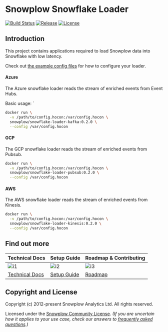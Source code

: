 # Snowplow Snowflake Loader

[![Build Status][build-image]][build]
[![Release][release-image]][releases]
[![License][license-image]][license]

## Introduction

This project contains applications required to load Snowplow data into Snowflake with low latency.

Check out [the example config files](./config) for how to configure your loader.

#### Azure

The Azure snowflake loader reads the stream of enriched events from Event Hubs.

Basic usage:
`
```bash
docker run \
  -v /path/to/config.hocon:/var/config.hocon \
  snowplow/snowflake-loader-kafka:0.2.0 \
  --config /var/config.hocon
```

#### GCP

The GCP snowflake loader reads the stream of enriched events from Pubsub.

```bash
docker run \
  -v /path/to/config.hocon:/var/config.hocon \
  snowplow/snowflake-loader-pubsub:0.2.0 \
  --config /var/config.hocon
```

#### AWS

The AWS snowflake loader reads the stream of enriched events from Kinesis.

```bash
docker run \
  -v /path/to/config.hocon:/var/config.hocon \
  snowplow/snowflake-loader-kinesis:0.2.0 \
  --config /var/config.hocon
```

## Find out more

| Technical Docs             | Setup Guide          | Roadmap & Contributing |
|----------------------------|----------------------|------------------------|
| ![i1][techdocs-image]      | ![i2][setup-image]   | ![i3][roadmap-image]   |
| [Technical Docs][techdocs] | [Setup Guide][setup] | [Roadmap][roadmap]     |



## Copyright and License

Copyright (c) 2012-present Snowplow Analytics Ltd. All rights reserved.

Licensed under the [Snowplow Community License](https://docs.snowplow.io/community-license-1.0). _(If you are uncertain how it applies to your use case, check our answers to [frequently asked questions](https://docs.snowplow.io/docs/contributing/community-license-faq/).)_

[techdocs-image]: https://d3i6fms1cm1j0i.cloudfront.net/github/images/techdocs.png
[setup-image]: https://d3i6fms1cm1j0i.cloudfront.net/github/images/setup.png
[roadmap-image]: https://d3i6fms1cm1j0i.cloudfront.net/github/images/roadmap.png
[setup]: https://docs.snowplow.io/docs/getting-started-on-snowplow-open-source/
<!-- TODO: update link when docs site has a snowflake loader page: -->
[techdocs]: https://docs.snowplow.io/docs/pipeline-components-and-applications/loaders-storage-targets/
[roadmap]: https://github.com/snowplow/snowplow/projects/7

[build-image]: https://github.com/snowplow-incubator/snowplow-snowflake-streaming-loader/workflows/CI/badge.svg
[build]: https://github.com/snowplow-incubator/snowplow-snowflake-streaming-loader/actions/workflows/ci.yml

[release-image]: https://img.shields.io/badge/release-0.2.0-blue.svg?style=flat
[releases]: https://github.com/snowplow-incubator/snowplow-snowflake-streaming-loader/releases

[license]: https://docs.snowplow.io/docs/contributing/community-license-faq/
[license-image]: https://img.shields.io/badge/license-Snowplow--Community-blue.svg?style=flat

